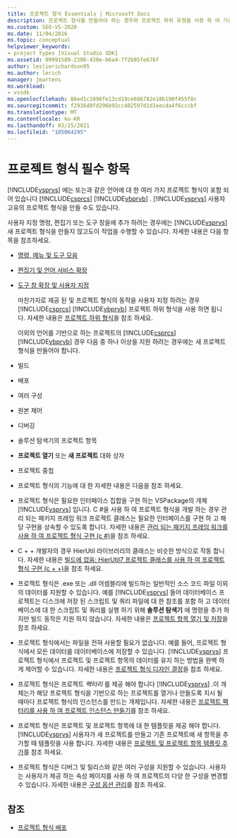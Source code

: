 ```yaml
---
title: 프로젝트 형식 Essentials | Microsoft Docs
description: 프로젝트 형식을 만들어야 하는 경우와 프로젝트 하위 유형을 사용 하 여 기존 프로젝트 형식을 확장할 수 있는 경우에 대해 알아봅니다.
ms.custom: SEO-VS-2020
ms.date: 11/04/2016
ms.topic: conceptual
helpviewer_keywords:
- project types [Visual Studio SDK]
ms.assetid: 09991589-2300-430e-b6a4-7f2b95fe676f
author: leslierichardson95
ms.author: lerich
manager: jmartens
ms.workload:
- vssdk
ms.openlocfilehash: 86ed1c1098fe13cd19ce686782e18b190f455f8c
ms.sourcegitcommit: f2916d8fd296b92cc402597d1d1eecda4f6cccbf
ms.translationtype: MT
ms.contentlocale: ko-KR
ms.lasthandoff: 03/25/2021
ms.locfileid: "105064295"
---
```

# <a name="project-type-essentials"></a>프로젝트 형식 필수 항목
[!INCLUDE[vsprvs](../../code-quality/includes/vsprvs_md.md)] 에는 또는과 같은 언어에 대 한 여러 가지 프로젝트 형식이 포함 되어 있습니다 [!INCLUDE[csprcs](../../data-tools/includes/csprcs_md.md)] [!INCLUDE[vbprvb](../../code-quality/includes/vbprvb_md.md)] . [!INCLUDE[vsprvs](../../code-quality/includes/vsprvs_md.md)] 사용자 고유의 프로젝트 형식을 만들 수도 있습니다.

 사용자 지정 명령, 편집기 또는 도구 창을에 추가 하려는 경우에는 [!INCLUDE[vsprvs](../../code-quality/includes/vsprvs_md.md)] 새 프로젝트 형식을 만들지 않고도이 작업을 수행할 수 있습니다. 자세한 내용은 다음 항목을 참조하세요.

- [명령, 메뉴 및 도구 모음](../../extensibility/internals/commands-menus-and-toolbars.md)

- [편집기 및 언어 서비스 확장](../../extensibility/editor-and-language-service-extensions.md)

- [도구 창 확장 및 사용자 지정](../../extensibility/extending-and-customizing-tool-windows.md)

  마찬가지로 제공 된 및 프로젝트 형식의 동작을 사용자 지정 하려는 경우 [!INCLUDE[csprcs](../../data-tools/includes/csprcs_md.md)] [!INCLUDE[vbprvb](../../code-quality/includes/vbprvb_md.md)] 프로젝트 하위 형식을 사용 하면 됩니다. 자세한 내용은 [프로젝트 하위 형식](../../extensibility/internals/project-subtypes.md)을 참조 하세요.

  이외의 언어를 기반으로 하는 프로젝트의 [!INCLUDE[csprcs](../../data-tools/includes/csprcs_md.md)] [!INCLUDE[vbprvb](../../code-quality/includes/vbprvb_md.md)] 경우 다음 중 하나 이상을 지원 하려는 경우에는 새 프로젝트 형식을 만들어야 합니다.

- 빌드

- 배포

- 여러 구성

- 원본 제어

- 디버깅

- 솔루션 탐색기의 프로젝트 항목

- **프로젝트 열기** 또는 **새 프로젝트** 대화 상자

- 프로젝트 중첩

- 프로젝트 형식의 기능에 대 한 자세한 내용은 다음을 참조 하세요.

- 프로젝트 형식은 필요한 인터페이스 집합을 구현 하는 VSPackage의 개체 [!INCLUDE[vsprvs](../../code-quality/includes/vsprvs_md.md)] 입니다. C #을 사용 하 여 프로젝트 형식을 개발 하는 경우 관리 되는 패키지 프레임 워크 프로젝트 클래스는 필요한 인터페이스를 구현 하 고 해당 구현을 상속할 수 있도록 합니다. 자세한 내용은 [관리 되는 패키지 프레임 워크를 사용 하 여 프로젝트 형식 구현 (c #)](../../extensibility/internals/using-the-managed-package-framework-to-implement-a-project-type-csharp.md)을 참조 하세요.

- C + + 개발자의 경우 HierUtil 라이브러리의 클래스는 비슷한 방식으로 작동 합니다. 자세한 내용은 [빌드에 없음: HierUtil7 프로젝트 클래스를 사용 하 여 프로젝트 형식 구현 (c + +)](/previous-versions/bb166212(v=vs.100))을 참조 하세요.

- 프로젝트 형식은 .exe 또는 .dll 어셈블리에 빌드하는 일반적인 소스 코드 파일 이외의 데이터를 지원할 수 있습니다. 예를 [!INCLUDE[vsprvs](../../code-quality/includes/vsprvs_md.md)] 들어 데이터베이스 프로젝트는 디스크에 저장 된 스크립트 및 쿼리 파일에 대 한 참조를 포함 하 고 데이터베이스에 대 한 스크립트 및 쿼리를 실행 하기 위해 **솔루션 탐색기** 에 명령을 추가 하지만 빌드 동작은 지원 하지 않습니다. 자세한 내용은 [프로젝트 항목 열기 및 저장](../../extensibility/internals/opening-and-saving-project-items.md)을 참조 하세요.

- 프로젝트 형식에서는 파일을 전혀 사용할 필요가 없습니다. 예를 들어, 프로젝트 형식에서 모든 데이터를 데이터베이스에 저장할 수 있습니다. [!INCLUDE[vsprvs](../../code-quality/includes/vsprvs_md.md)] 프로젝트 형식에서 프로젝트 및 프로젝트 항목의 데이터를 유지 하는 방법을 완벽 하 게 제어할 수 있습니다. 자세한 내용은 [프로젝트 형식 디자인 결정](../../extensibility/internals/project-type-design-decisions.md)을 참조 하세요.

- 프로젝트 형식은 프로젝트 *팩터리* 를 제공 해야 합니다 [!INCLUDE[vsprvs](../../code-quality/includes/vsprvs_md.md)] .이 개체는가 해당 프로젝트 형식을 기반으로 하는 프로젝트를 열거나 만들도록 지시 될 때마다 프로젝트 형식의 인스턴스를 만드는 개체입니다. 자세한 내용은 [프로젝트 팩터리를 사용 하 여 프로젝트 인스턴스 만들기](../../extensibility/internals/creating-project-instances-by-using-project-factories.md)를 참조 하세요.

- 프로젝트 형식은 프로젝트 및 프로젝트 항목에 대 한 템플릿을 제공 해야 합니다. [!INCLUDE[vsprvs](../../code-quality/includes/vsprvs_md.md)] 사용자가 새 프로젝트를 만들고 기존 프로젝트에 새 항목을 추가할 때 템플릿을 사용 합니다. 자세한 내용은 [프로젝트 및 프로젝트 항목 템플릿 추가](../../extensibility/internals/adding-project-and-project-item-templates.md)를 참조 하세요.

- 프로젝트 형식은 디버그 및 릴리스와 같은 여러 구성을 지원할 수 있습니다. 사용자는 사용자가 제공 하는 속성 페이지를 사용 하 여 프로젝트의 다양 한 구성을 변경할 수 있습니다. 자세한 내용은 [구성 옵션 관리](../../extensibility/internals/managing-configuration-options.md)를 참조 하세요.

## <a name="see-also"></a>참조
- [프로젝트 형식 배포](../../extensibility/internals/deploying-project-types.md)